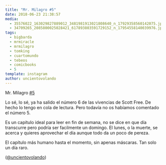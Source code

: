 ```yaml
---
title: "Mr. Milagro #5"
date: 2018-06-23 21:38:57
media: 
  - 35576022_163029827889012_3481981913021808640_n_17929358560142075.jpg
  - 34709265_2085800025028421_617893803591729152_n_17954558140039976.jpg
tags: 
  - bigbarda
  - mrmiracle
  - mrmilagro
  - tomking
  - cuartomundo
  - tebeos
  - comicbooks
  - 5
template: instagram
author: uncientovolando
---
```


Mr. Milagro [#5](/tags/5)


Lo sé, lo sé, ya ha salido el número 6 de las vivencias de Scott Free. De hecho lo tengo en cola de lectura. Pero todavía no os habíamos comentado el número 5.


Es un capítulo ideal para leer en fin de semana, no se dice en que día transcurre pero podría ser facilmente un domingo. El lunes, o la muerte, se acerca y quieres aprovechar el día aunque todo da un poco de pereza.


El capítulo más humano hasta el momento, sin apenas máscaras. Tan solo un día raro.


([@uncientovolando](https://instagram.com/uncientovolando))
